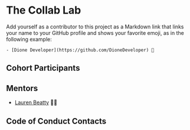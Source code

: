 # The Collab Lab

Add yourself as a contributor to this project as a Markdown link that links your name to your GitHub profile and shows your favorite emoji, as in the following example:

    - [Dione Developer](https://github.com/DioneDeveloper) 💅

## Cohort Participants

## Mentors
- [Lauren Beatty](https://github.com/laurenmbeatty) 👩‍🎤
## Code of Conduct Contacts
